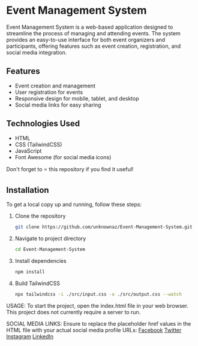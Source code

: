 #  Event Management System

Event Management System is a web-based application designed to streamline the process of managing and attending events. The system provides an easy-to-use interface for both event organizers and participants, offering features such as event creation, registration, and social media integration.


## Features
- Event creation and management
- User registration for events
- Responsive design for mobile, tablet, and desktop
- Social media links for easy sharing


## Technologies Used
- HTML
- CSS (TailwindCSS)
- JavaScript
- Font Awesome (for social media icons)


Don't forget to ⭐ this repository if you find it useful!


## Installation
To get a local copy up and running, follow these steps:

1. Clone the repository
   ```sh
   git clone https://github.com/unknownaz/Event-Management-System.git

2. Navigate to project directory
   ```sh
   cd Event-Management-System

3. Install dependencies
   ```sh
   npm install
   
4. Build TailwindCSS
   ```sh
   npx tailwindcss -i ./src/input.css -o ./src/output.css --watch
   ```


USAGE:
To start the project, open the index.html file in your web browser. This project does not currently require a server to run.

SOCIAL MEDIA LINKS:
Ensure to replace the placeholder href values in the HTML file with your actual social media profile URLs:
<a href="https://www.facebook.com/your-profile" target="_blank"><i class="fab fa-facebook-f"></i> Facebook</a>
<a href="https://twitter.com/your-profile" target="_blank"><i class="fab fa-twitter"></i> Twitter</a>
<a href="https://www.instagram.com/your-profile" target="_blank"><i class="fab fa-instagram"></i> Instagram</a>
<a href="https://www.linkedin.com/in/your-profile" target="_blank"><i class="fab fa-linkedin-in"></i> LinkedIn</a>



